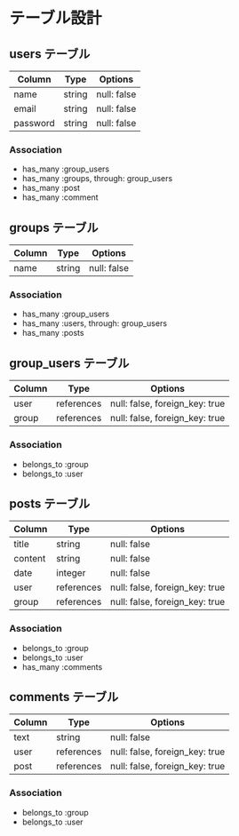 # テーブル設計

## users テーブル

| Column   | Type   | Options     |
| -------- | ------ | ----------- |
| name     | string | null: false |
| email    | string | null: false |
| password | string | null: false |

### Association

- has_many :group_users
- has_many :groups, through: group_users
- has_many :post
- has_many :comment

## groups テーブル

| Column | Type   | Options     |
| ------ | ------ | ----------- |
| name   | string | null: false |

### Association

- has_many :group_users
- has_many :users, through: group_users
- has_many :posts

## group_users テーブル

| Column | Type       | Options                        |
| ------ | ---------- | ------------------------------ |
| user   | references | null: false, foreign_key: true |
| group  | references | null: false, foreign_key: true |

### Association

- belongs_to :group
- belongs_to :user

## posts テーブル

| Column  | Type       | Options                        |
| ------- | ---------- | ------------------------------ |
| title   | string     | null: false                    |
| content | string     | null: false                    |
| date    | integer    | null: false                    |
| user    | references | null: false, foreign_key: true |
| group   | references | null: false, foreign_key: true |

### Association

- belongs_to :group
- belongs_to :user
- has_many   :comments

## comments テーブル

| Column | Type       | Options                        |
| ------ | ---------- | ------------------------------ |
| text   | string     | null: false                    |
| user   | references | null: false, foreign_key: true |
| post   | references | null: false, foreign_key: true |

### Association

- belongs_to :group
- belongs_to :user
